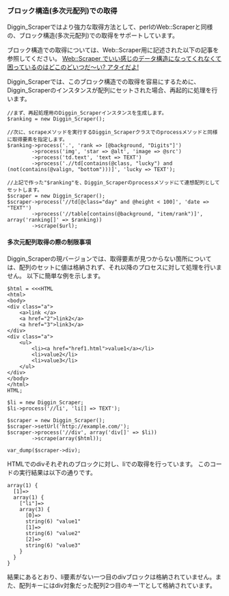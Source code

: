### ブロック構造(多次元配列)での取得 ###

Diggin_Scraperではより強力な取得方法として、perlのWeb::Scraperと同様の、ブロック構造(多次元配列)での取得をサポートしています。

ブロック構造での取得については、Web::Scraper用に記述された以下の記事を参照してください。
[Web::Scraper でいい感じのデータ構造になってくれなくて困っているのはどこのどいつだ〜い? アタイだよ!](http://en.yummy.stripper.jp/?eid=800109)

Diggin_Scraperでは、このブロック構造での取得を容易にするために、Diggin_Scraperのインスタンスが配列にセットされた場合、再起的に処理を行います。

    //まず、再起処理用のDiggin_Scraperインスタンスを生成します。
    $ranking = new Diggin_Scraper();

    //次に、scrapeメソッドを実行するDiggin_Scraperクラスでのprocessメソッドと同様に取得要素を指定します。
    $ranking->process('.', 'rank => [@background, "Digits"]')
            ->process('img', 'star => @alt', 'image => @src')
            ->process('td.text', 'text => TEXT')
            ->process('.//td[contains(@class, "lucky") and (not(contains(@valign, "bottom")))]', 'lucky => TEXT');

    //上記で作った"$ranking"を、Diggin_Scraperのprocessメソッドにて連想配列としてセットします。
    $scraper = new Diggin_Scraper();
    $scraper->process('//td[@class="day" and @height < 100]', 'date => "TEXT"')
            ->process('//table[contains(@background, "item/rank")]', array('ranking[]' => $ranking))
            ->scrape($url);

#### 多次元配列取得の際の制限事項 ####

Diggin_Scraperの現バージョンでは、取得要素が見つからない箇所については、配列のセットに値は格納されず、それ以降のプロセスに対して処理を行いません。
以下に簡単な例を示します。

    $html = <<<HTML
    <html>
    <body>
    <div class="a">
        <a>link </a>
        <a href="2">link2</a>
        <a href="3">link3</a>
    </div>
    <div class="a">
        <ul>
            <li><a href="href1.html">value1</a></li>
            <li>value2</li>
            <li>value3</li>
        </ul>
    </div>
    </body>
    </html>
    HTML;

    $li = new Diggin_Scraper;
    $li->process('//li', 'li[] => TEXT');

    $scraper = new Diggin_Scraper();
    $scraper->setUrl('http://example.com/');
    $scraper->process('//div', array('div[]' => $li))
            ->scrape(array($html));

    var_dump($scraper->div);

HTMLでのdivそれぞれのブロックに対し、liでの取得を行っています。
このコードの実行結果は以下の通りです。

    array(1) {
      [1]=>
      array(1) {
        ["li"]=>
        array(3) {
          [0]=>
          string(6) "value1"
          [1]=>
          string(6) "value2"
          [2]=>
          string(6) "value3"
        }
      }
    }

結果にあるとおり、li要素がない一つ目のdivブロックは格納されていません。また、配列キーにはdiv対象だった配列2つ目のキー'1'として格納されています。

